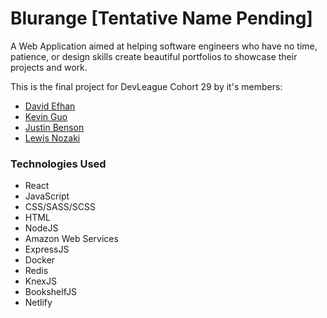 # Blurange [Tentative Name Pending]

A Web Application aimed at helping software engineers who have no time, patience, or design skills create beautiful portfolios to showcase their projects and work.

This is the final project for DevLeague Cohort 29 by it's members:
* [David Efhan](https://github.com/frzrbox) 
* [Kevin Guo](https://github.com/kevinchguo)
* [Justin Benson](https://github.com/bensonjustin)
* [Lewis Nozaki](https://github.com/lhnozaki)

### Technologies Used

- React
- JavaScript
- CSS/SASS/SCSS
- HTML
- NodeJS
- Amazon Web Services
- ExpressJS
- Docker
- Redis
- KnexJS
- BookshelfJS
- Netlify
